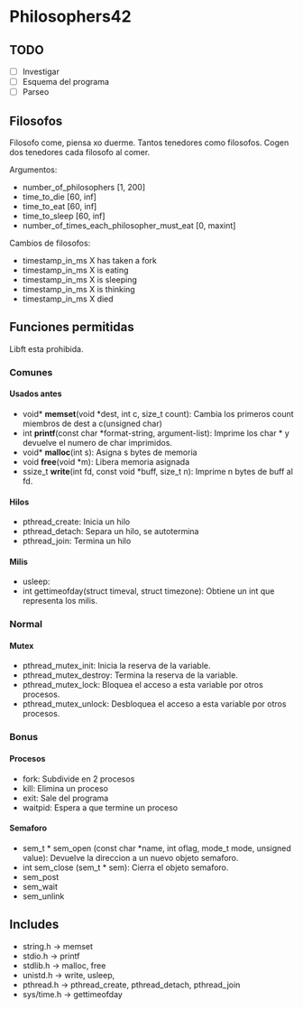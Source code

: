 # Philosophers42

## TODO

- [ ] Investigar
- [ ] Esquema del programa
- [ ] Parseo

## Filosofos

Filosofo come, piensa xo duerme.
Tantos tenedores como filosofos.
Cogen dos tenedores cada filosofo al comer.

Argumentos: 
- number_of_philosophers [1, 200]
- time_to_die [60, inf]
- time_to_eat [60, inf]
- time_to_sleep [60, inf]
- number_of_times_each_philosopher_must_eat [0, maxint]

Cambios de filosofos:
- timestamp_in_ms X has taken a fork
- timestamp_in_ms X is eating
- timestamp_in_ms X is sleeping
- timestamp_in_ms X is thinking
- timestamp_in_ms X died

## Funciones permitidas

Libft esta prohibida.

### Comunes
#### Usados antes
- void* **memset**(void *dest, int c, size_t count): Cambia los primeros count miembros de dest a c(unsigned char)
- int **printf**(const char *format-string, argument-list): Imprime los char * y devuelve el numero de char imprimidos.
- void* **malloc**(int s): Asigna s bytes de memoria
- void **free**(void *m): Libera memoria asignada
- ssize_t **write**(int fd, const void *buff, size_t n): Imprime n bytes de buff al fd.
#### Hilos
- pthread_create: Inicia un hilo
- pthread_detach: Separa un hilo, se autotermina 
- pthread_join: Termina un hilo
#### Milis
- usleep: 
- int gettimeofday(struct timeval, struct timezone): Obtiene un int que representa los milis.

### Normal
#### Mutex
- pthread_mutex_init: Inicia la reserva de la variable.
- pthread_mutex_destroy: Termina la reserva de la variable.
- pthread_mutex_lock: Bloquea el acceso a esta variable por otros procesos.
- pthread_mutex_unlock: Desbloquea el acceso a esta variable por otros procesos.

### Bonus
#### Procesos
- fork: Subdivide en 2 procesos
- kill: Elimina un proceso
- exit: Sale del programa
- waitpid: Espera a que termine un proceso
#### Semaforo
- sem_t * sem_open (const char *name, int oflag, mode_t mode, unsigned value): Devuelve la direccion a un nuevo objeto semaforo.
- int sem_close (sem_t * sem): Cierra el objeto semaforo.
- sem_post
- sem_wait
- sem_unlink

## Includes

- string.h -> memset
- stdio.h -> printf
- stdlib.h -> malloc, free
- unistd.h -> write, usleep, 
- pthread.h -> pthread_create, pthread_detach, pthread_join
- sys/time.h -> gettimeofday
